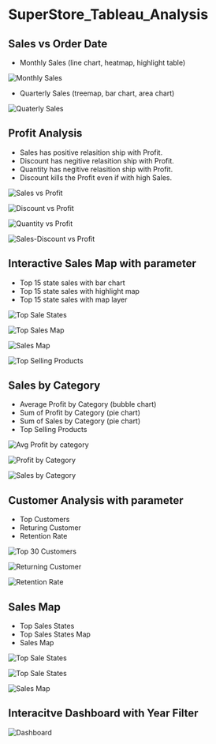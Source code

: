 # SuperStore_Tableau_Analysis
## Sales vs Order Date 
  -  Monthly Sales (line chart, heatmap, highlight table)
  
  ![Monthly Sales](https://user-images.githubusercontent.com/105877888/216689963-8927729e-d6c0-4c51-ae1c-5ba1b7e7ed14.png)

  -  Quarterly Sales (treemap, bar chart, area chart)
  
  ![Quaterly Sales](https://user-images.githubusercontent.com/105877888/216689992-a1e27f12-c488-4ff6-b1ce-e6b4f1726003.png)

## Profit Analysis
  - Sales has positive relasition ship with Profit.
  - Discount has negitive relasition ship with Profit.
  - Quantity has negitive relasition ship with Profit.
  - Discount kills the Profit even if with high Sales.
  
![Sales vs Profit](https://user-images.githubusercontent.com/105877888/218369198-cff343f2-0741-40bb-9859-4d21b57eb568.png)


![Discount vs Profit](https://user-images.githubusercontent.com/105877888/218369267-c705e9b9-7fb1-4a75-b5c0-f627ba66871c.png)


![Quantity vs Profit](https://user-images.githubusercontent.com/105877888/218369318-5f864fff-a34b-4430-bc65-1dcbc36bbc6b.png)

![Sales-Discount vs Profit](https://user-images.githubusercontent.com/105877888/218369342-519223c5-178a-4536-8690-42f5231ce657.png)

## Interactive Sales Map with parameter
  - Top 15 state sales with bar chart
  - Top 15 state sales with highlight map
  - Top 15 state sales with map layer
  
  ![Top Sale States](https://user-images.githubusercontent.com/105877888/218370119-77f5315a-f3b2-4ede-a188-c190e60f6b40.png)

  ![Top Sales Map](https://user-images.githubusercontent.com/105877888/218370143-7d07b692-d7ff-4e2d-86d9-507aeaea647b.png)

  ![Sales Map](https://user-images.githubusercontent.com/105877888/218370219-8b7e3a5a-85b7-4258-8404-fda26f0f4f15.png)
  
  ![Top Selling Products](https://user-images.githubusercontent.com/105877888/218394192-e5f789ab-ce9b-4769-b7cc-8f48c51b9076.png)


## Sales by Category

  - Average Profit by Category (bubble chart)
  - Sum of Profit by Category (pie chart)
  - Sum of Sales by Category (pie chart)
  - Top Selling Products
  
  ![Avg Profit by category](https://user-images.githubusercontent.com/105877888/218370722-901c72c5-4448-44d5-ac8d-10dd192eb15e.png)

  ![Profit by Category](https://user-images.githubusercontent.com/105877888/218370803-1bb15f58-68eb-41ea-a49c-102a5a0f7b4d.png)


  ![Sales by Category](https://user-images.githubusercontent.com/105877888/218370825-0f9ec1ea-2eae-41de-9f61-b6cb50db9a11.png)

## Customer Analysis with parameter
  - Top Customers
  - Returing Customer
  - Retention Rate

  ![Top 30 Customers](https://user-images.githubusercontent.com/105877888/218393845-f357a448-8cc1-4d3f-9a84-67d9103b9c9a.png)

  ![Returning Customer](https://user-images.githubusercontent.com/105877888/218371029-976c229b-3522-4d8d-bd3f-c3d818afc346.png)
  
  ![Retention Rate](https://user-images.githubusercontent.com/105877888/218393959-2d3759c0-2b22-4a82-a025-070994676c4c.png)
  
##  Sales Map
  - Top Sales States
  - Top Sales States Map
  - Sales Map
  

![Top Sale States](https://user-images.githubusercontent.com/105877888/218394479-872292bf-4484-4341-b287-aa56a4f55d56.png)

![Top Sale States](https://user-images.githubusercontent.com/105877888/218394616-73d646c4-682c-4c88-856b-28edc6edd338.png)

![Sales Map](https://user-images.githubusercontent.com/105877888/218394638-fe371928-fcbf-44dc-843b-b3e328f4849c.png)


  
## Interacitve Dashboard with Year Filter
  ![Dashboard](https://user-images.githubusercontent.com/105877888/218371161-1bc2454f-6568-414d-93b2-f139f06cecfd.png)


